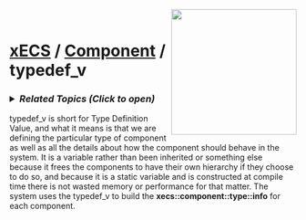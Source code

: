 <img src="https://i.imgur.com/TyjrCTS.jpg" align="right" width="220px" /><br>
# [xECS](xecs.md) / [Component](xecs_component.md) / typedef_v

<h3><details><summary><i><b>Related Topics </b>(Click to open)</i></summary>

* [Component Serialization](xecs_component_typedef_serialization.md)
* [Scene entity references](ecs_scene_entity_references.md)
* [Scene Ranges](xecs_scene_ranges.md)
* [Scene file format, details about entities](xecs_scene_serialization_entity.md)
</details></h3>

typedef_v is short for Type Definition Value, and what it means is that we are defining the particular type of component as well as all the details about how the component should behave in the system. It is a variable rather than been inherited or something else because it frees the components to have their own hierarchy if they choose to do so, and because it is a static variable and is constructed at compile time there is not wasted memory or performance for that matter. The system uses the typedef_v to build the **xecs::component::type::info** for each component. 


